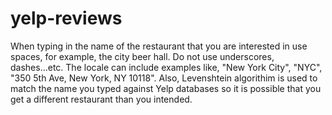 # yelp-reviews

When typing in the name of the restaurant that you are interested in use spaces, for example, the city beer hall. Do not use underscores, dashes...etc. The locale can include examples like, "New York City", "NYC", "350 5th Ave, New York, NY 10118". Also, Levenshtein algorithim is used to match the name you typed against Yelp databases so it is possible that you get a different restaurant than you intended.
